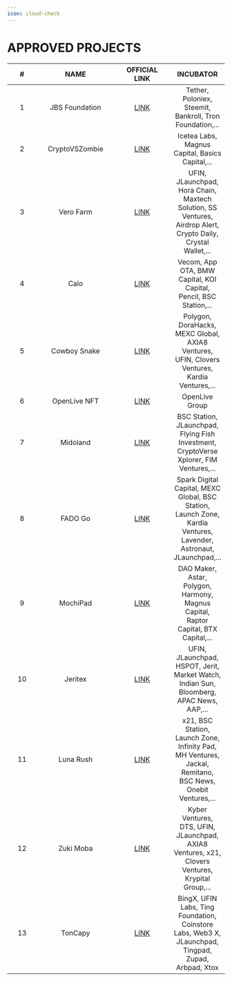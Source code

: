 ```yaml
---
icon: cloud-check
---
```


# APPROVED PROJECTS

<table><thead><tr><th width="67" align="center">#</th><th width="179" align="center">NAME</th><th width="132" align="center">OFFICIAL LINK</th><th align="center">INCUBATOR</th></tr></thead><tbody><tr><td align="center">1</td><td align="center">JBS Foundation</td><td align="center"><a href="https://www.jsbfoundation.net/">LINK</a></td><td align="center">Tether, Poloniex, Steemit, Bankroll, Tron Foundation,...</td></tr><tr><td align="center">2</td><td align="center">CryptoVSZombie</td><td align="center"><a href="https://cryptovszombie.com/">LINK</a></td><td align="center">Icetea Labs, Magnus Capital, Basics Capital,...</td></tr><tr><td align="center">3</td><td align="center">Vero Farm</td><td align="center"><a href="https://verofarm.com/">LINK</a></td><td align="center">UFIN, JLaunchpad, Hora Chain, Maxtech Solution, SS Ventures, Airdrop Alert, Crypto Daily, Crystal Wallet,...</td></tr><tr><td align="center">4</td><td align="center">Calo</td><td align="center"><a href="https://calo.run/">LINK</a></td><td align="center">Vecom, App OTA, BMW Capital, KOI Capital, Pencil, BSC Station,...</td></tr><tr><td align="center">5</td><td align="center">Cowboy Snake</td><td align="center"><a href="https://cowboysnake.com/">LINK</a></td><td align="center">Polygon, DoraHacks, MEXC Global, AXIA8 Ventures, UFIN, Clovers Ventures, Kardia Ventures,...</td></tr><tr><td align="center">6</td><td align="center">OpenLive NFT</td><td align="center"><a href="https://omarket.live/">LINK</a></td><td align="center">OpenLive Group</td></tr><tr><td align="center">7</td><td align="center">Midoland</td><td align="center"><a href="https://midoland.io/">LINK</a></td><td align="center">BSC Station, JLaunchpad, Flying Fish Investment, CryptoVerse Xplorer, FIM Ventures,...</td></tr><tr><td align="center">8</td><td align="center">FADO Go</td><td align="center"><a href="https://token.fadogo.io/">LINK</a></td><td align="center">Spark Digital Capital, MEXC Global, BSC Station, Launch Zone, Kardia Ventures, Lavender, Astronaut, JLaunchpad,...</td></tr><tr><td align="center">9</td><td align="center">MochiPad</td><td align="center"><a href="https://mochipad.io/">LINK</a></td><td align="center">DAO Maker, Astar, Polygon, Harmony, Magnus Capital, Raptor Capital, BTX Capital,...</td></tr><tr><td align="center">10</td><td align="center">Jeritex</td><td align="center"><a href="https://www.jeritex.io/">LINK</a></td><td align="center">UFIN, JLaunchpad, HSPOT, Jerit, Market Watch, Indian Sun, Bloomberg, APAC News, AAP,...</td></tr><tr><td align="center">11</td><td align="center">Luna Rush</td><td align="center"><a href="https://lunarush.io/">LINK</a></td><td align="center">x21, BSC Station, Launch Zone, Infinity Pad, MH Ventures, Jackal, Remitano, BSC News, Onebit Ventures,...</td></tr><tr><td align="center">12</td><td align="center">Zuki Moba</td><td align="center"><a href="https://zukimoba.com/">LINK</a></td><td align="center">Kyber Ventures, DTS, UFIN, JLaunchpad, AXIA8 Ventures, x21, Clovers Ventures, Krypital Group,...</td></tr><tr><td align="center">13</td><td align="center">TonCapy</td><td align="center"><a href="https://www.toncapy.com/">LINK</a></td><td align="center">BingX, UFIN Labs, Ting Foundation, Coinstore Labs, Web3 X, JLaunchpad, Tingpad, Zupad, Arbpad, Xtox</td></tr></tbody></table>

